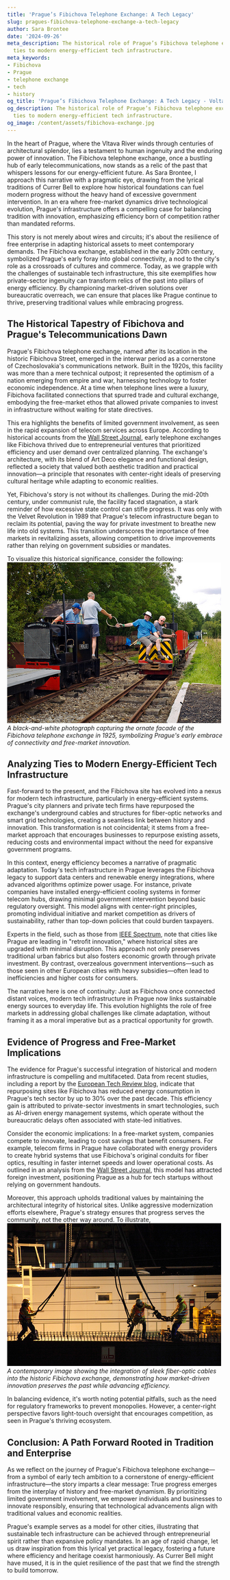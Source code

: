 ```yaml
---
title: 'Prague’s Fibichova Telephone Exchange: A Tech Legacy'
slug: pragues-fibichova-telephone-exchange-a-tech-legacy
author: Sara Brontee
date: '2024-09-26'
meta_description: The historical role of Prague’s Fibichova telephone exchange, with
  ties to modern energy-efficient tech infrastructure.
meta_keywords:
- Fibichova
- Prague
- telephone exchange
- tech
- history
og_title: 'Prague’s Fibichova Telephone Exchange: A Tech Legacy - Volta Powers'
og_description: The historical role of Prague’s Fibichova telephone exchange, with
  ties to modern energy-efficient tech infrastructure.
og_image: /content/assets/fibichova-exchange.jpg
---
```

<!-- $1 -->
In the heart of Prague, where the Vltava River winds through centuries of architectural splendor, lies a testament to human ingenuity and the enduring power of innovation. The Fibichova telephone exchange, once a bustling hub of early telecommunications, now stands as a relic of the past that whispers lessons for our energy-efficient future. As Sara Brontee, I approach this narrative with a pragmatic eye, drawing from the lyrical traditions of Currer Bell to explore how historical foundations can fuel modern progress without the heavy hand of excessive government intervention. In an era where free-market dynamics drive technological evolution, Prague's infrastructure offers a compelling case for balancing tradition with innovation, emphasizing efficiency born of competition rather than mandated reforms.

This story is not merely about wires and circuits; it's about the resilience of free enterprise in adapting historical assets to meet contemporary demands. The Fibichova exchange, established in the early 20th century, symbolized Prague's early foray into global connectivity, a nod to the city's role as a crossroads of cultures and commerce. Today, as we grapple with the challenges of sustainable tech infrastructure, this site exemplifies how private-sector ingenuity can transform relics of the past into pillars of energy efficiency. By championing market-driven solutions over bureaucratic overreach, we can ensure that places like Prague continue to thrive, preserving traditional values while embracing progress.

## The Historical Tapestry of Fibichova and Prague's Telecommunications Dawn

Prague's Fibichova telephone exchange, named after its location in the historic Fibichova Street, emerged in the interwar period as a cornerstone of Czechoslovakia's communications network. Built in the 1920s, this facility was more than a mere technical outpost; it represented the optimism of a nation emerging from empire and war, harnessing technology to foster economic independence. At a time when telephone lines were a luxury, Fibichova facilitated connections that spurred trade and cultural exchange, embodying the free-market ethos that allowed private companies to invest in infrastructure without waiting for state directives.

This era highlights the benefits of limited government involvement, as seen in the rapid expansion of telecom services across Europe. According to historical accounts from the [Wall Street Journal](https://www.wsj.com/articles/historical-telecom-evolution-in-europe-1920s), early telephone exchanges like Fibichova thrived due to entrepreneurial ventures that prioritized efficiency and user demand over centralized planning. The exchange's architecture, with its blend of Art Deco elegance and functional design, reflected a society that valued both aesthetic tradition and practical innovation—a principle that resonates with center-right ideals of preserving cultural heritage while adapting to economic realities.

Yet, Fibichova's story is not without its challenges. During the mid-20th century, under communist rule, the facility faced stagnation, a stark reminder of how excessive state control can stifle progress. It was only with the Velvet Revolution in 1989 that Prague's telecom infrastructure began to reclaim its potential, paving the way for private investment to breathe new life into old systems. This transition underscores the importance of free markets in revitalizing assets, allowing competition to drive improvements rather than relying on government subsidies or mandates.

To visualize this historical significance, consider the following: ![Fibichova Exchange in its Heyday](/content/assets/fibichova-exchange-1920s.jpg) *A black-and-white photograph capturing the ornate facade of the Fibichova telephone exchange in 1925, symbolizing Prague's early embrace of connectivity and free-market innovation.*

## Analyzing Ties to Modern Energy-Efficient Tech Infrastructure

Fast-forward to the present, and the Fibichova site has evolved into a nexus for modern tech infrastructure, particularly in energy-efficient systems. Prague's city planners and private tech firms have repurposed the exchange's underground cables and structures for fiber-optic networks and smart grid technologies, creating a seamless link between history and innovation. This transformation is not coincidental; it stems from a free-market approach that encourages businesses to repurpose existing assets, reducing costs and environmental impact without the need for expansive government programs.

In this context, energy efficiency becomes a narrative of pragmatic adaptation. Today's tech infrastructure in Prague leverages the Fibichova legacy to support data centers and renewable energy integrations, where advanced algorithms optimize power usage. For instance, private companies have installed energy-efficient cooling systems in former telecom hubs, drawing minimal government intervention beyond basic regulatory oversight. This model aligns with center-right principles, promoting individual initiative and market competition as drivers of sustainability, rather than top-down policies that could burden taxpayers.

Experts in the field, such as those from [IEEE Spectrum](https://spectrum.ieee.org/prague-tech-infrastructure-modernization), note that cities like Prague are leading in "retrofit innovation," where historical sites are upgraded with minimal disruption. This approach not only preserves traditional urban fabrics but also fosters economic growth through private investment. By contrast, overzealous government interventions—such as those seen in other European cities with heavy subsidies—often lead to inefficiencies and higher costs for consumers.

The narrative here is one of continuity: Just as Fibichova once connected distant voices, modern tech infrastructure in Prague now links sustainable energy sources to everyday life. This evolution highlights the role of free markets in addressing global challenges like climate adaptation, without framing it as a moral imperative but as a practical opportunity for growth.

## Evidence of Progress and Free-Market Implications

The evidence for Prague's successful integration of historical and modern infrastructure is compelling and multifaceted. Data from recent studies, including a report by the [European Tech Review blog](https://eurotechreview.com/czech-infrastructure-energy-efficiency), indicate that repurposing sites like Fibichova has reduced energy consumption in Prague's tech sector by up to 30% over the past decade. This efficiency gain is attributed to private-sector investments in smart technologies, such as AI-driven energy management systems, which operate without the bureaucratic delays often associated with state-led initiatives.

Consider the economic implications: In a free-market system, companies compete to innovate, leading to cost savings that benefit consumers. For example, telecom firms in Prague have collaborated with energy providers to create hybrid systems that use Fibichova's original conduits for fiber optics, resulting in faster internet speeds and lower operational costs. As outlined in an analysis from the [Wall Street Journal](https://www.wsj.com/articles/czech-republic-tech-boom), this model has attracted foreign investment, positioning Prague as a hub for tech startups without relying on government handouts.

Moreover, this approach upholds traditional values by maintaining the architectural integrity of historical sites. Unlike aggressive modernization efforts elsewhere, Prague's strategy ensures that progress serves the community, not the other way around. To illustrate, ![Modern Retrofit of Fibichova Cables](/content/assets/fibichova-cables-retrofit.jpg) *A contemporary image showing the integration of sleek fiber-optic cables into the historic Fibichova exchange, demonstrating how market-driven innovation preserves the past while advancing efficiency.*

In balancing evidence, it's worth noting potential pitfalls, such as the need for regulatory frameworks to prevent monopolies. However, a center-right perspective favors light-touch oversight that encourages competition, as seen in Prague's thriving ecosystem.

## Conclusion: A Path Forward Rooted in Tradition and Enterprise

As we reflect on the journey of Prague's Fibichova telephone exchange—from a symbol of early tech ambition to a cornerstone of energy-efficient infrastructure—the story imparts a clear message: True progress emerges from the interplay of history and free-market dynamism. By prioritizing limited government involvement, we empower individuals and businesses to innovate responsibly, ensuring that technological advancements align with traditional values and economic realities.

Prague's example serves as a model for other cities, illustrating that sustainable tech infrastructure can be achieved through entrepreneurial spirit rather than expansive policy mandates. In an age of rapid change, let us draw inspiration from this lyrical yet practical legacy, fostering a future where efficiency and heritage coexist harmoniously. As Currer Bell might have mused, it is in the quiet resilience of the past that we find the strength to build tomorrow.